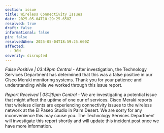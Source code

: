 ```yaml
---
section: issue
title: Wireless Connectivity Issues
date: 2025-05-04T18:29:25.658Z
resolved: true
draft: false
informational: false
pin: false
resolvedWhen: 2025-05-04T18:59:25.660Z
affected:
  - 30N
severity: disrupted
---
```

*False Positive | 03:49pm Central* - After investigation, the Technology Services Department has determined that this was a false positive in our Cisco Meraki monitoring systems. Thank you for your patience and understanding while we worked through this issue report.

*Report Received | 03:29pm Central* - We are investigating a potential issue that might affect the uptime of one our of services. Cisco Meraki reports that wireless clients are experiencing connectivity issues to the wireless network at the El Paseo Studio in Palm Desert. We are sorry for any inconvenience this may cause you. The Technology Services Department will investigate this report shortly and will update this incident post once we have more information.